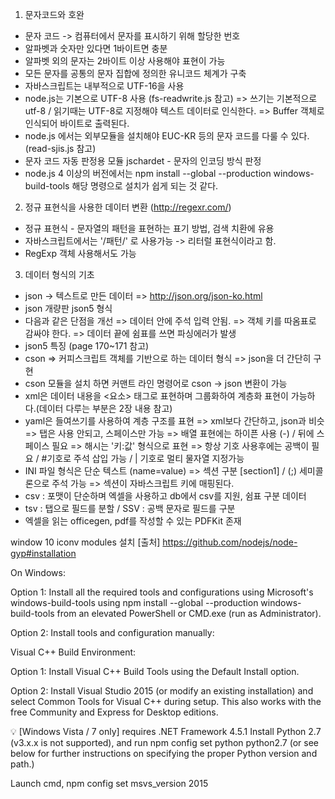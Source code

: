 01. 문자코드와 호완
- 문자 코드 -> 컴퓨터에서 문자를 표시하기 위해 할당한 번호
- 알파벳과 숫자만 있다면 1바이트면 충분
- 알파벳 외의 문자는 2바이트 이상 사용해야 표현이 가능
- 모든 문자를 공통의 문자 집합에 정의한 유니코드 체계가 구축
- 자바스크립트는 내부적으로 UTF-16을 사용
- node.js는 기본으로 UTF-8 사용 (fs-readwrite.js 참고)
    => 쓰기는 기본적으로  utf-8 / 읽기때는 UTF-8로 지정해야 텍스트 데이터로 인식한다.
    => Buffer 객체로 인식되어 바이트로 출력된다.
- node.js 에서는 외부모듈을 설치해야 EUC-KR 등의 문자 코드를 다룰 수 있다.(read-sjis.js 참고)
- 문자 코드 자동 판정용 모듈 jschardet - 문자의 인코딩 방식 판정
- node.js 4 이상의 버전에서는 npm install --global --production windows-build-tools 해당 명령으로 설치가 쉽게 되는 것 같다.
 

 02. 정규 표현식을 사용한 데이터 변환 (http://regexr.com/)
- 정규 표현식 - 문자열의 패턴을 표현하는 표기 방법, 검색 치환에 유용
- 자바스크립트에서는 '/패턴/' 로 사용가능 -> 리터럴 표현식이라고 함.
- RegExp 객체 사용해서도 가능


 03. 데이터 형식의 기초
- json -> 텍스트로 만든 데이터
    => http://json.org/json-ko.html
- json 개량판 json5 형식
- 다음과 같은 단점을 개선
    => 데이터 안에 주석 입력 안됨.
    => 객체 키를 따옴표로 감싸야 한다.
    => 데이터 끝에 쉼표를 쓰면 파싱에러가 발생
- json5 특징 (page 170~171 참고)
- cson
    => 커피스크립트 객체를 기반으로 하는 데이터 형식
    => json을 더 간단히 구현
- cson 모듈을 설치 하면 커맨트 라인 명령어로 cson -> json 변환이 가능
- xml은 데이터 내용을 <요소> 태그로 표현하며 그룹화하여 계층화 표현이 가능하다.(데이터 다루는 부분은 2장 내용 참고)
- yaml은 들여쓰기를 사용하여 계층 구조를 표현
    => xml보다 간단하고, json과 비슷
    => 탭은 사용 안되고, 스페이스만 가능
    => 배열 표현에는 하이픈 사용 (-) / 뒤에 스페이스 필요
    => 해시는 '키:값' 형식으로 표현
    => 항상 기호 사용후에는 공백이 필요 / #기호로 주석 삽입 가능 / | 기호로 멀티 물자열 지정가능
- INI 파일 형식은 단순 텍스트 (name=value)
    => 섹션 구분 [section1] / (;) 세미콜론으로 주석 가능
    => 섹션이 자바스크립트 키에 매핑된다.
- csv : 포맷이 단순하며 엑셀을 사용하고 db에서 csv를 지원, 쉼표 구분 데이터
- tsv : 탭으로 필드를 분할 / SSV : 공백 문자로 필드를 구분
- 엑셀을 읽는 officegen, pdf를 작성할 수 있는 PDFKit 존재









window 10  iconv modules 설치 
 [출처] https://github.com/nodejs/node-gyp#installation
  
On Windows:

Option 1: Install all the required tools and configurations using Microsoft's windows-build-tools using npm install --global --production windows-build-tools from an elevated PowerShell or CMD.exe (run as Administrator). 

Option 2: Install tools and configuration manually:

Visual C++ Build Environment: 

Option 1: Install Visual C++ Build Tools using the Default Install option. 

Option 2: Install Visual Studio 2015 (or modify an existing installation) and select Common Tools for Visual C++ during setup. This also works with the free Community and Express for Desktop editions. 

💡 [Windows Vista / 7 only] requires .NET Framework 4.5.1 
Install Python 2.7 (v3.x.x is not supported), and run npm config set python python2.7 (or see below for further instructions on specifying the proper Python version and path.) 

Launch cmd, npm config set msvs_version 2015
